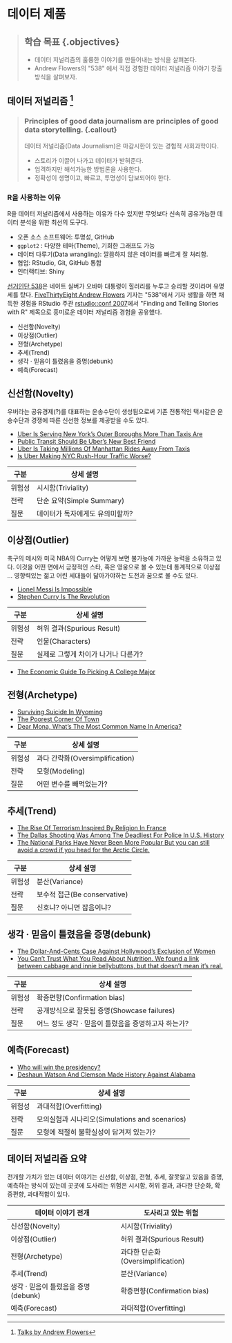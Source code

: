 # 데이터 제품




> ## 학습 목표 {.objectives}
>
> * 데이터 저널리즘의 훌륭한 이야기를 만들어내는 방식을 살펴본다.
> * Andrew Flowers의 "538" 에서 직접 경험한 데이터 저널리즘 이야기 창출 방식을 살펴보자.

## 데이터 저널리즘 [^rstudio-conf-2017-data-story]

[^rstudio-conf-2017-data-story]: [Talks by Andrew Flowers](https://github.com/andrewflowers/talks)

>  ### Principles of good data **journalism** are principles of good data **storytelling**.  {.callout}
>
> 데이터 저널리즘(Data Journalism)은 마감시한이 있는 경험적 사회과학이다.
>
> - 스토리가 이끌어 나가고 데이터가 받혀준다.
> - 엄격하지만 해석가능한 방법론을 사용한다.
> - 정확성이 생명이고, 빠르고, 투명성이 담보되어야 한다.

### R을 사용하는 이유

R을 데이터 저널리즘에서 사용하는 이유가 다수 있지만 무엇보다 신속히 공유가능한 데이터 분석을 위한 최선의 도구다.

- 오픈 소스 소프트웨어: 투명성, GitHub
- `ggplot2` : 다양한 테마(Theme), 기회한 그래프도 가능
- 데이터 다루기(Data wrangling): 깔끔하지 않은 데이터를 빠르게 잘 처리함.
- 협업: RStudio, Git, GitHub 통합
- 인터랙티브: Shiny


[선거인단 538](https://en.wikipedia.org/wiki/FiveThirtyEight)은 네이트 실버가 오바마 대통령이 힐러리를 누루고 승리할 것이라며 유명세를 탔다.
[FiveThirtyEight Andrew Flowers](https://fivethirtyeight.com/contributors/andrew-flowers/) 기자는 "538"에서 기자 생활을 하면 
채득한 경험을 RStudio 주관 [rstudio::conf 2007](https://www.rstudio.com/conference/)에서 "Finding and Telling Stories with R" 제목으로 흥미로운 
데이터 저널리즘 경험을 공유했다.

- 신선함(Novelty)
- 이상점(Outlier)
- 전형(Archetype)
- 추세(Trend)
- 생각 &middot; 믿음이 틀렸음을 증명(debunk)
- 예측(Forecast)

## 신선함(Novelty)

우버라는 공유경제(?)를 대표하는 운송수단이 생성됨으로써 기존 전통적인 택시같은 운송수단과 경쟁에 따른 신선한 정보를 제공받을 수도 있다.

- [Uber Is Serving New York’s Outer Boroughs More Than Taxis Are](https://fivethirtyeight.com/features/uber-is-serving-new-yorks-outer-boroughs-more-than-taxis-are/)
- [Public Transit Should Be Uber’s New Best Friend](http://fivethirtyeight.com/features/public-transit-should-be-ubers-new-best-friend/)
- [Uber Is Taking Millions Of Manhattan Rides Away From Taxis](http://fivethirtyeight.com/features/uber-is-taking-millions-of-manhattan-rides-away-from-taxis/)
- [Is Uber Making NYC Rush-Hour Traffic Worse?](http://fivethirtyeight.com/features/is-uber-making-nyc-rush-hour-traffic-worse/)

| 구분   |       상세 설명                   | 
|--------|-----------------------------------| 
| 위험성 | 시시함(Triviality)                |
| 전략   | 단순 요약(Simple Summary)         |
| 질문   | 데이터가 독자에게도 유의미할까?   | 


## 이상점(Outlier)

축구의 메시와 미국 NBA의 Curry는 어떻게 보면 불가능에 가까운 능력을 소유하고 있다. 
이것을 어떤 면에서 긍정적인 스타, 혹은 영웅으로 볼 수 있는데 통계적으로 이상점 ... 영향력있는 젊고 어린 세대들이 닮아가야하는 도전과 꿈으로 볼 수도 있다.

- [Lionel Messi Is Impossible](https://fivethirtyeight.com/features/lionel-messi-is-impossible/)
- [Stephen Curry Is The Revolution](http://fivethirtyeight.com/features/stephen-curry-is-the-revolution/)

| 구분   |       상세 설명                   | 
|--------|-----------------------------------| 
| 위험성 | 허위 결과(Spurious Result)        |
| 전략   | 인물(Characters)                  |
| 질문   | 실제로 그렇게 차이가 나거나 다른가?| 


- [The Economic Guide To Picking A College Major](https://fivethirtyeight.com/features/the-economic-guide-to-picking-a-college-major/)

## 전형(Archetype)

- [Surviving Suicide In Wyoming](https://fivethirtyeight.com/features/suicide-in-wyoming/)
- [The Poorest Corner Of Town](https://fivethirtyeight.com/features/ferguson-missouri/)
- [Dear Mona, What’s The Most Common Name In America?](https://fivethirtyeight.com/features/whats-the-most-common-name-in-america/)


| 구분   |       상세 설명                   | 
|--------|-----------------------------------| 
| 위험성 | 과다 간략화(Oversimplification)   |
| 전략   | 모형(Modeling)                    |
| 질문   | 어떤 변수를 빼먹었는가?           | 


## 추세(Trend)

- [The Rise Of Terrorism Inspired By Religion In France](https://fivethirtyeight.com/features/the-rise-of-religiously-inspired-terrorism-in-france/)
- [The Dallas Shooting Was Among The Deadliest For Police In U.S. History](https://fivethirtyeight.com/features/the-dallas-shooting-was-among-the-deadliest-for-police-in-u-s-history/)
- [The National Parks Have Never Been More Popular But you can still avoid a crowd if you head for the Arctic Circle.](https://fivethirtyeight.com/features/the-national-parks-have-never-been-more-popular/)

| 구분   |       상세 설명                   | 
|--------|-----------------------------------| 
| 위험성 | 분산(Variance)                    |
| 전략   | 보수적 접근(Be conservative)      |
| 질문   | 신호냐? 아니면 잡음이냐?          | 


## 생각 &middot; 믿음이 틀렸음을 증명(debunk)

- [The Dollar-And-Cents Case Against Hollywood’s Exclusion of Women](https://fivethirtyeight.com/features/the-dollar-and-cents-case-against-hollywoods-exclusion-of-women/)
- [You Can’t Trust What You Read About Nutrition. We found a link between cabbage and innie bellybuttons, but that doesn’t mean it’s real.](http://fivethirtyeight.com/features/you-cant-trust-what-you-read-about-nutrition/)

| 구분   |       상세 설명                   | 
|--------|-----------------------------------| 
| 위험성 | 확증편향(Confirmation bias)       |
| 전략   | 공개방식으로 잘못됨 증명(Showcase failures)      |
| 질문   | 어느 정도 생각 &middot; 믿음이 틀렸음을 증명하고자 하는가? | 


## 예측(Forecast)

- [Who will win the presidency?](https://projects.fivethirtyeight.com/2016-election-forecast/)
- [Deshaun Watson And Clemson Made History Against Alabama](https://fivethirtyeight.com/features/deshaun-watson-and-clemson-made-history-against-alabama/)

| 구분   |       상세 설명                   | 
|--------|-----------------------------------| 
| 위험성 | 과대적합(Overfitting)             |
| 전략   | 모의실험과 시나리오(Simulations and scenarios)     |
| 질문   | 모형에 적절히 불확실성이 담겨져 있는가? | 

## 데이터 저널리즘 요약

전개할 가치가 있는 데이터 이야기는 신선함, 이상점, 전형, 추세, 잘못알고 있음을 증명, 예측하는 방식이 있는데
곳곳에 도사리는 위험은 시시함, 허위 결과, 과다한 단순화, 확증편향, 과대적합이 있다.

|          데이터 이야기 전개                |      도사리고 있는 위험          |
|--------------------------------------------|----------------------------------|
| 신선함(Novelty)                            | 시시함(Triviality)               | 
| 이상점(Outlier)                            | 허위 결과(Spurious Result)       |           
| 전형(Archetype)                            | 과다한 단순화(Oversimplification)|              
| 추세(Trend)                                | 분산(Variance)                   |
| 생각 &middot; 믿음이 틀렸음을 증명(debunk) | 확증편향(Confirmation bias)      |          
| 예측(Forecast)                             | 과대적합(Overfitting)            |    
                  

